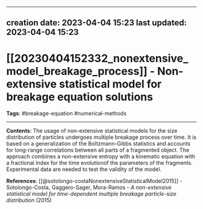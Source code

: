 
---
creation date: 2023-04-04 15:23
last updated: 2023-04-04 15:23
---
# [[20230404152332_nonextensive_model_breakage_process]] - Non-extensive statistical model for breakage equation solutions
__Tags__: #breakage-equation #numerical-methods 

---
__Contents__: The usage of non-extensive statistical models for the size distribution of particles undergoes multiple breakage process over time. It is based on a generalization of the Boltzmann-Gibbs statistics and accounts for long-range correlations between all parts of a fragmented object. The approach combines a non-extensive entropy with a kinematic equation with a fractional index for the time evolutionof the parameters of the fragments. Experimental data are needed to test the validity of the model.

__References__:
[[@sotolongo-costaNonextensiveStatisticalModel2015]] - Sotolongo-Costa, Gaggero-Sager, Mora-Ramos - _A non-extensive statistical model for time-dependent multiple breakage particle-size distribution_ (2015)



